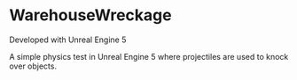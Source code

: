 # WarehouseWreckage

Developed with Unreal Engine 5

A simple physics test in Unreal Engine 5 where projectiles are used to knock over objects.
